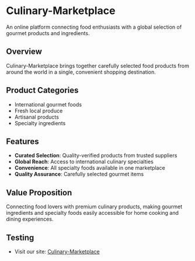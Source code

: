 # Culinary-Marketplace

An online platform connecting food enthusiasts with a global selection of gourmet products and ingredients.

## Overview

Culinary-Marketplace brings together carefully selected food products from around the world in a single, convenient shopping destination.

## Product Categories

- International gourmet foods
- Fresh local produce
- Artisanal products
- Specialty ingredients

## Features

- **Curated Selection**: Quality-verified products from trusted suppliers
- **Global Reach**: Access to international culinary specialties
- **Convenience**: All specialty foods available in one marketplace
- **Quality Assurance**: Carefully selected gourmet items

## Value Proposition

Connecting food lovers with premium culinary products, making gourmet ingredients and specialty foods easily accessible for home cooking and dining experiences.

## Testing 

- Visit our site: [Culinary-Marketplace](https://culinary-marketplace.web.app/)
